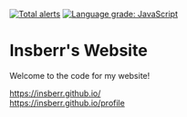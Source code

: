 [![Total alerts](https://img.shields.io/lgtm/alerts/g/Insberr/insberr.github.io.svg?logo=lgtm&logoWidth=18)](https://lgtm.com/projects/g/Insberr/insberr.github.io/alerts/)
[![Language grade: JavaScript](https://img.shields.io/lgtm/grade/javascript/g/Insberr/insberr.github.io.svg?logo=lgtm&logoWidth=18)](https://lgtm.com/projects/g/Insberr/insberr.github.io/context:javascript)

# Insberr's Website
Welcome to the code for my website!

https://insberr.github.io/  
https://insberr.github.io/profile